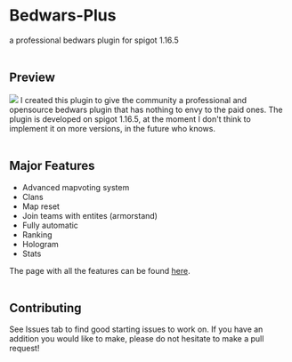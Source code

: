 # Bedwars-Plus
a professional bedwars plugin for spigot 1.16.5
<br>
<br>
<h2>Preview</h2>
<img src="https://user-images.githubusercontent.com/80055679/121052955-26480d00-c7bb-11eb-8fc2-5f77836e429e.gif">
I created this plugin to give the community a professional and opensource bedwars plugin that has nothing to envy to the paid ones.
The plugin is developed on spigot 1.16.5, at the moment I don't think to implement it on more versions, in the future who knows. 
<br>
<br>
<h2>Major Features</h2>
<ul>
  <li>Advanced mapvoting system</li>
  <li>Clans</li>
  <li>Map reset</li>
  <li>Join teams with entites (armorstand)</li>
  <li>Fully automatic</li>
  <li>Ranking</li>
  <li>Hologram</li>
  <li>Stats</li>
</ul>
The page with all the features can be found <a href="https://www.spigotmc.org/members/unlegit_denis.387252/">here</a>.
<br>
<br>
<h2>Contributing</h2>
See Issues tab to find good starting issues to work on. If you have an addition you would like to make, please do not hesitate to make a pull request!
